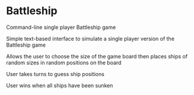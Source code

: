 # Battleship
Command-line single player Battleship game

Simple text-based interface to simulate a single player version of the Battleship game

Allows the user to choose the size of the game board then places ships of random sizes in random positions on the board

User takes turns to guess ship positions

User wins when all ships have been sunken


